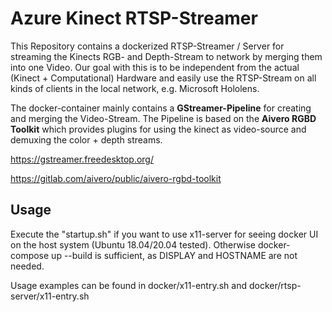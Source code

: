 # Azure Kinect RTSP-Streamer

This Repository contains a dockerized RTSP-Streamer / Server for streaming the Kinects RGB- and Depth-Stream to network
by merging them into one Video. Our goal with this is to be independent from the actual (Kinect + Computational) Hardware
and easily use the RTSP-Stream on all kinds of clients in the local network, e.g. Microsoft Hololens.

The docker-container mainly contains a **GStreamer-Pipeline** for creating and merging the Video-Stream. The Pipeline is based
on the **Aivero RGBD Toolkit** which provides plugins for using the kinect as video-source and demuxing the color + depth streams.

https://gstreamer.freedesktop.org/

https://gitlab.com/aivero/public/aivero-rgbd-toolkit


## Usage

Execute the "startup.sh" if you want to use x11-server for seeing docker UI on the host system (Ubuntu 18.04/20.04 tested).
Otherwise docker-compose up --build is sufficient, as DISPLAY and HOSTNAME are not needed.

Usage examples can be found in docker/x11-entry.sh and docker/rtsp-server/x11-entry.sh